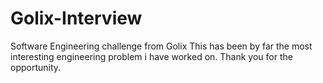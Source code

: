 # Golix-Interview
Software Engineering challenge from Golix 
This has been by far the most interesting engineering problem i have worked on. Thank you for the opportunity.
